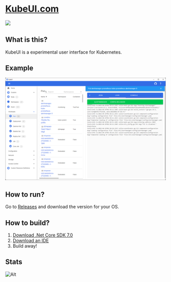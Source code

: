 # [KubeUI.com](https://KubeUI.com)

![](https://github.com/IvanJosipovic/KubeUI/workflows/CICD/badge.svg)

## What is this?
KubeUI is a experimental user interface for Kubernetes.

## Example
![](docs/Screenshot.png)

## How to run?

Go to [Releases](https://github.com/IvanJosipovic/KubeUI/releases) and download the version for your OS.

## How to build?

1. [Download .Net Core SDK 7.0](https://dotnet.microsoft.com/download/dotnet-core/7.0)
2. [Download an IDE](https://dotnet.microsoft.com/platform/tools)
3. Build away!	

## Stats
![Alt](https://repobeats.axiom.co/api/embed/db926eb668f71f8de3314f03022de6bb35797d5d.svg "Repobeats analytics image")
